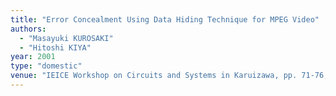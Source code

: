 ```yaml
---
title: "Error Concealment Using Data Hiding Technique for MPEG Video"
authors:
  - "Masayuki KUROSAKI"
  - "Hitoshi KIYA"
year: 2001
type: "domestic"
venue: "IEICE Workshop on Circuits and Systems in Karuizawa, pp. 71-76, 軽井沢, 2001-04-01."
---
```

